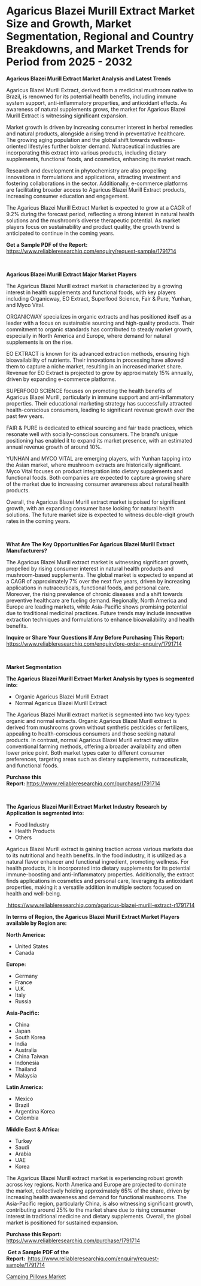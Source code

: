 <p><h1>Agaricus Blazei Murill Extract Market Size and Growth, Market Segmentation, Regional and Country Breakdowns, and Market Trends for Period from 2025 -  2032</h1></p><p><strong>Agaricus Blazei Murill Extract Market Analysis and Latest Trends</strong></p>
<p><p>Agaricus Blazei Murill Extract, derived from a medicinal mushroom native to Brazil, is renowned for its potential health benefits, including immune system support, anti-inflammatory properties, and antioxidant effects. As awareness of natural supplements grows, the market for Agaricus Blazei Murill Extract is witnessing significant expansion.</p><p>Market growth is driven by increasing consumer interest in herbal remedies and natural products, alongside a rising trend in preventative healthcare. The growing aging population and the global shift towards wellness-oriented lifestyles further bolster demand. Nutraceutical industries are incorporating this extract into various products, including dietary supplements, functional foods, and cosmetics, enhancing its market reach.</p><p>Research and development in phytochemistry are also propelling innovations in formulations and applications, attracting investment and fostering collaborations in the sector. Additionally, e-commerce platforms are facilitating broader access to Agaricus Blazei Murill Extract products, increasing consumer education and engagement.</p><p>The Agaricus Blazei Murill Extract Market is expected to grow at a CAGR of 9.2% during the forecast period, reflecting a strong interest in natural health solutions and the mushroom’s diverse therapeutic potential. As market players focus on sustainability and product quality, the growth trend is anticipated to continue in the coming years.</p></p>
<p><strong>Get a Sample PDF of the Report:&nbsp;</strong> <a href="https://www.reliableresearchiq.com/enquiry/request-sample/1791714?utm_campaign=2265&utm_medium=2&utm_source=Github&utm_content=ia&utm_term=04042025&utm_id=agaricus-blazei-murill-extract">https://www.reliableresearchiq.com/enquiry/request-sample/1791714</a></p>
<p>&nbsp;</p>
<p><strong>Agaricus Blazei Murill Extract Major Market Players</strong></p>
<p><p>The Agaricus Blazei Murill extract market is characterized by a growing interest in health supplements and functional foods, with key players including Organicway, EO Extract, Superfood Science, Fair & Pure, Yunhan, and Myco Vital. </p><p>ORGANICWAY specializes in organic extracts and has positioned itself as a leader with a focus on sustainable sourcing and high-quality products. Their commitment to organic standards has contributed to steady market growth, especially in North America and Europe, where demand for natural supplements is on the rise.</p><p>EO EXTRACT is known for its advanced extraction methods, ensuring high bioavailability of nutrients. Their innovations in processing have allowed them to capture a niche market, resulting in an increased market share. Revenue for EO Extract is projected to grow by approximately 15% annually, driven by expanding e-commerce platforms.</p><p>SUPERFOOD SCIENCE focuses on promoting the health benefits of Agaricus Blazei Murill, particularly in immune support and anti-inflammatory properties. Their educational marketing strategy has successfully attracted health-conscious consumers, leading to significant revenue growth over the past few years. </p><p>FAIR & PURE is dedicated to ethical sourcing and fair trade practices, which resonate well with socially-conscious consumers. The brand’s unique positioning has enabled it to expand its market presence, with an estimated annual revenue growth of around 10%.</p><p>YUNHAN and MYCO VITAL are emerging players, with Yunhan tapping into the Asian market, where mushroom extracts are historically significant. Myco Vital focuses on product integration into dietary supplements and functional foods. Both companies are expected to capture a growing share of the market due to increasing consumer awareness about natural health products.</p><p>Overall, the Agaricus Blazei Murill extract market is poised for significant growth, with an expanding consumer base looking for natural health solutions. The future market size is expected to witness double-digit growth rates in the coming years.</p></p>
<p>&nbsp;</p>
<p><strong>What Are The Key Opportunities For Agaricus Blazei Murill Extract Manufacturers?</strong></p>
<p><p>The Agaricus Blazei Murill extract market is witnessing significant growth, propelled by rising consumer interest in natural health products and mushroom-based supplements. The global market is expected to expand at a CAGR of approximately 7% over the next five years, driven by increasing applications in nutraceuticals, functional foods, and personal care. Moreover, the rising prevalence of chronic diseases and a shift towards preventive healthcare are fueling demand. Regionally, North America and Europe are leading markets, while Asia-Pacific shows promising potential due to traditional medicinal practices. Future trends may include innovative extraction techniques and formulations to enhance bioavailability and health benefits.</p></p>
<p><strong>Inquire or Share Your Questions If Any Before Purchasing This Report:</strong> <a href="https://www.reliableresearchiq.com/enquiry/pre-order-enquiry/1791714?utm_campaign=2265&utm_medium=2&utm_source=Github&utm_content=ia&utm_term=04042025&utm_id=agaricus-blazei-murill-extract">https://www.reliableresearchiq.com/enquiry/pre-order-enquiry/1791714</a></p>
<p>&nbsp;</p>
<p><strong>Market Segmentation</strong></p>
<p><strong>The Agaricus Blazei Murill Extract Market Analysis by types is segmented into:</strong></p>
<p><ul><li>Organic Agaricus Blazei Murill Extract</li><li>Normal Agaricus Blazei Murill Extract</li></ul></p>
<p><p>The Agaricus Blazei Murill extract market is segmented into two key types: organic and normal extracts. Organic Agaricus Blazei Murill extract is derived from mushrooms grown without synthetic pesticides or fertilizers, appealing to health-conscious consumers and those seeking natural products. In contrast, normal Agaricus Blazei Murill extract may utilize conventional farming methods, offering a broader availability and often lower price point. Both market types cater to different consumer preferences, targeting areas such as dietary supplements, nutraceuticals, and functional foods.</p></p>
<p><strong>Purchase this Report:&nbsp;</strong><a href="https://www.reliableresearchiq.com/purchase/1791714?utm_campaign=2265&utm_medium=2&utm_source=Github&utm_content=ia&utm_term=04042025&utm_id=agaricus-blazei-murill-extract">https://www.reliableresearchiq.com/purchase/1791714</a></p>
<p>&nbsp;</p>
<p><strong>The Agaricus Blazei Murill Extract Market Industry Research by Application is segmented into:</strong></p>
<p><ul><li>Food Industry</li><li>Health Products</li><li>Others</li></ul></p>
<p><p>Agaricus Blazei Murill extract is gaining traction across various markets due to its nutritional and health benefits. In the food industry, it is utilized as a natural flavor enhancer and functional ingredient, promoting wellness. For health products, it is incorporated into dietary supplements for its potential immune-boosting and anti-inflammatory properties. Additionally, the extract finds applications in cosmetics and personal care, leveraging its antioxidant properties, making it a versatile addition in multiple sectors focused on health and well-being.</p></p>
<p><a href="https://www.reliableresearchiq.com/agaricus-blazei-murill-extract-r1791714?utm_campaign=2265&utm_medium=2&utm_source=Github&utm_content=ia&utm_term=04042025&utm_id=agaricus-blazei-murill-extract">&nbsp;https://www.reliableresearchiq.com/agaricus-blazei-murill-extract-r1791714</a></p>
<p><strong>In terms of Region, the Agaricus Blazei Murill Extract Market Players available by Region are:</strong></p>
<p>
    <p> <strong> North America: </strong>
        <ul>
            <li>United States</li>
            <li>Canada</li>
        </ul>
        </p> 
    <p> <strong> Europe: </strong>
        <ul>
            <li>Germany</li>
            <li>France</li>
            <li>U.K.</li>
            <li>Italy</li>
            <li>Russia</li>
        </ul>
        </p> 
    <p> <strong> Asia-Pacific: </strong>
        <ul>
            <li>China</li>
            <li>Japan</li>
            <li>South Korea</li>
            <li>India</li>
            <li>Australia</li>
            <li>China Taiwan</li>
            <li>Indonesia</li>
            <li>Thailand</li>
            <li>Malaysia</li>
        </ul>
        </p> 
    <p> <strong> Latin America: </strong>
        <ul>
            <li>Mexico</li>
            <li>Brazil</li>
            <li>Argentina Korea</li>
            <li>Colombia</li>
        </ul>
        </p> 
    <p> <strong> Middle East & Africa: </strong>
        <ul>
            <li>Turkey</li>
            <li>Saudi</li>
            <li>Arabia</li>
            <li>UAE</li>
            <li>Korea</li>
        </ul>
    </p>
    </p>
<p><p>The Agaricus Blazei Murill extract market is experiencing robust growth across key regions. North America and Europe are projected to dominate the market, collectively holding approximately 65% of the share, driven by increasing health awareness and demand for functional mushrooms. The Asia-Pacific region, particularly China, is also witnessing significant growth, contributing around 25% to the market share due to rising consumer interest in traditional medicine and dietary supplements. Overall, the global market is positioned for sustained expansion.</p></p>
<p><strong>Purchase this Report: </strong><a href="https://www.reliableresearchiq.com/purchase/1791714?utm_campaign=2265&utm_medium=2&utm_source=Github&utm_content=ia&utm_term=04042025&utm_id=agaricus-blazei-murill-extract">https://www.reliableresearchiq.com/purchase/1791714</a></p>
<p>&nbsp;<strong>Get a Sample PDF of the Report:&nbsp;&nbsp;</strong><a href="https://www.reliableresearchiq.com/enquiry/request-sample/1791714?utm_campaign=2265&utm_medium=2&utm_source=Github&utm_content=ia&utm_term=04042025&utm_id=agaricus-blazei-murill-extract">https://www.reliableresearchiq.com/enquiry/request-sample/1791714</a></p>
<p><strong></strong></p>
<p><p><a href="https://github.com/rosamariarocque98/Market-Research-Report-List-1/blob/main/camping-pillows-market.md?utm_campaign=2265&utm_medium=2&utm_source=Github&utm_content=ia&utm_term=04042025&utm_id=agaricus-blazei-murill-extract">Camping Pillows Market</a></p></p>